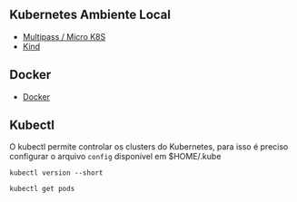 ## Kubernetes Ambiente Local

- [Multipass / Micro K8S](./k8s-local-opcoes/multipass-and-micro-k8s.md)
- [Kind](./k8s-local-opcoes/kind.md)

## Docker

- [Docker](./docker/docker.md)

## Kubectl
O kubectl permite controlar os clusters do Kubernetes, para isso é preciso configurar o arquivo `config` disponível em $HOME/.kube

```
kubectl version --short
```

```
kubectl get pods
```





